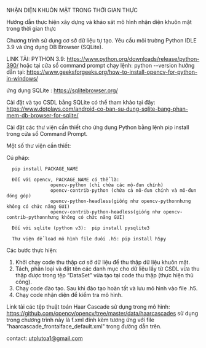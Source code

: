 NHẬN DIỆN KHUÔN MẶT TRONG THỜI GIAN THỰC

Hướng dẫn thực hiện xây dựng và khảo sát mô hình nhận diện khuôn mặt trong thời gian thực


Chương trình sử dụng cơ sở dữ liệu tự tạo. Yêu cầu môi trường Python IDLE 3.9 và ứng dụng DB Browser (SQLite).


LINK TẢI: PYTHON 3.9: https://www.python.org/downloads/release/python-390/
                   hoặc tại cửa sổ command prompt chạy lệnh: python --version
                    hướng dẫn tại: https://www.geeksforgeeks.org/how-to-install-opencv-for-python-in-windows/
                    
                    
ứng dụng SQLite    : https://sqlitebrowser.org/
          
          
          
          
Cài đặt và tạo CSDL bằng SQLite có thể tham khảo tại đây: https://www.dotplays.com/android-co-ban-su-dung-sqlite-bang-phan-mem-db-browser-for-sqlite/


Cài đặt các thư viện cần thiết cho ứng dụng Python bằng lệnh pip install trong cửa sổ Command Prompt.


Một số thư viện cần thiết:


Cú pháp:
       
       
      pip install PACKAGE_NAME

      Đối với opencv, PACKAGE_NAME có thể là:
                    opencv-python (chỉ chứa các mô-đun chính)
                    opencv-contrib-python (chứa cả mô-đun chính và mô-đun đóng góp)
                    opencv-python-headless(giống như opencv-pythonnhưng không có chức năng GUI)
                    opencv-contrib-python-headless(giống như opencv-contrib-pythonnhưng không có chức năng GUI)
                    
      Đối với sqlite (python v3):  pip install pysqlite3 
      
      Thư viện để load mô hình file đuôi .h5: pip install h5py
     
 
 
 
Các bước thực hiện:
1)	Khởi chạy code thu thập cơ sở dữ liệu để thu thập dữ liệu khuôn mặt.
2)	Tách, phân loại và đặt tên các danh mục cho dữ liệu lấy từ CSDL vừa thu thập được trong tệp “DataSet” vừa tạo tại code thu thập (thực hiện thủ công).
3)	Chạy code đào tạo. Sau khi đào tạo hoàn tất và lưu mô hình vào file .h5.
4)	Chạy code nhận diện để kiểm tra mô hình.


Link tải các tệp thuật toán Haar Cascade sử dụng trong mô hình: https://github.com/opencv/opencv/tree/master/data/haarcascades
 sử dụng trong chương trình này là f.xml đính kèm tương ứng với file "haarcascade_frontalface_default.xml" trong đường dẫn trên.
 
 
 
 
 
 contact: utplutoa1@gmail.com
